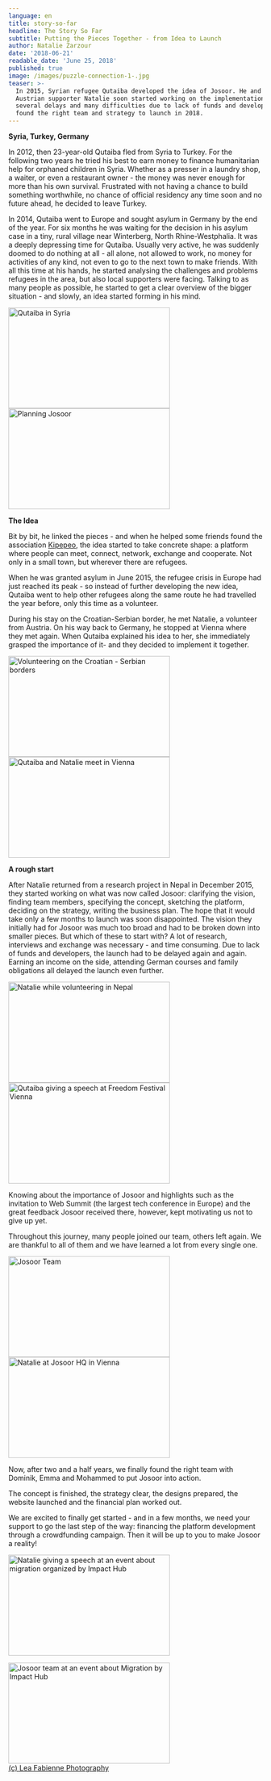 ```yaml
---
language: en
title: story-so-far
headline: The Story So Far
subtitle: Putting the Pieces Together - from Idea to Launch
author: Natalie Zarzour
date: '2018-06-21'
readable_date: 'June 25, 2018'
published: true
image: /images/puzzle-connection-1-.jpg
teaser: >-
  In 2015, Syrian refugee Qutaiba developed the idea of ​​Josoor. He and
  Austrian supporter Natalie soon started working on the implementation. After
  several delays and many difficulties due to lack of funds and developers they
  found the right team and strategy to launch in 2018.
---
```

**Syria, Turkey, Germany**

In  2012, then 23-year-old Qutaiba fled from Syria to Turkey. For the following two years he tried his best to earn money to finance humanitarian help for orphaned children in Syria. Whether as a presser in a laundry shop, a waiter, or even a restaurant owner - the money was never enough for more than his own survival. Frustrated with not having a chance to build something worthwhile, no chance of official residency any time soon and no future ahead, he decided to leave Turkey. 

In 2014, Qutaiba went to Europe and sought asylum in Germany by the end of the year. For six months he was waiting for the decision in his asylum case in a tiny, rural village near Winterberg, North Rhine-Westphalia. It was a deeply depressing time for Qutaiba. Usually very active, he was suddenly doomed to do nothing at all - all alone, not allowed to work, no money for activities of any kind, not even to go to the next town to make friends. With all this time at his hands, he started analysing the challenges and problems refugees in the area, but also local supporters were facing. Talking to as many people as possible, he started to get a clear overview of the bigger situation - and slowly, an idea started forming in his mind. 

<img src="/images/2013-08-18-10.44.15.jpg" width="320" height="200" float="center" markdown="3" title="Qutaiba in Syria">

<img src="/images/img_3468.jpg" width="320" height="200" float="center" markdown="3" title="Planning Josoor">

**The Idea**

Bit by bit, he linked the pieces - and when he helped some friends found the association [Kipepeo](http://wandlungsraeume-winterberg.de/about-foundation/), the idea started to take concrete shape: a platform where people can meet, connect, network, exchange and cooperate. Not only in a small town, but wherever there are refugees.

When he was granted asylum in June 2015, the refugee crisis in Europe had just reached its peak - so instead of further developing the new idea, Qutaiba went to help other refugees along the same route he had travelled the year before, only this time as a volunteer.

During his stay on the Croatian-Serbian border, he met Natalie, a volunteer from Austria. On his way back to Germany, he stopped at Vienna where they met again. When Qutaiba explained his idea to her, she immediately grasped the importance of it- and they decided to implement it together.

<img src="/images/img-20150921-wa0020.jpg" width="320" height="200" float="center" markdown="3" title="Volunteering on the Croatian - Serbian borders">

<img src="/images/wp_20150925_19_55_29_pro.jpg" width="320" height="200" float="center" markdown="3" title="Qutaiba and Natalie meet in Vienna">

**A rough start**

After Natalie returned from a research project in Nepal in December 2015, they started working on what was now called Josoor: clarifying the vision, ​​finding team members, specifying the concept, sketching the platform, deciding on the strategy, writing the business plan. The hope that it would take only a few months to launch was soon disappointed. The vision they initially had for Josoor was much too broad and had to be broken down into smaller pieces. But which of these to start with? A lot of research, interviews and exchange was necessary - and time consuming.  Due to lack of funds and developers, the launch had to be delayed again and again. Earning an income on the side, attending German courses and family obligations all delayed the launch even further.

<img src="/images/n-in-nepal-3.jpg" width="320" height="200" float="center" markdown="3" title="Natalie while volunteering in Nepal">

<img src="/images/qutaiba-speech.jpg" width="320" height="200" float="center" markdown="3" title="Qutaiba giving a speech at Freedom Festival Vienna">

Knowing about the importance of Josoor and highlights such as the invitation to Web Summit (the largest tech conference in Europe) and the great feedback Josoor received there, however, kept motivating us not to give up yet.

Throughout this journey, many people joined our team, others left again. We are thankful to all of them and we have learned a lot from every single one. 

<img src="/images/hq-team-2.jpg" width="320" height="200" float="center" markdown="3" title="Josoor Team">

<img src="/images/dsc_0055.jpg" width="320" height="200" float="center" markdown="3" title="Natalie at Josoor HQ in Vienna">

Now, after two and a half years, we finally found the right team with Dominik, Emma and Mohammed to put Josoor into action.

The concept is finished, the strategy clear, the designs prepared, the website launched and the financial plan worked out.

We are excited to finally get started - and in a few months, we need your support to go the last step of the way: financing the platform development through a crowdfunding campaign. Then it will be up to you to make Josoor a reality!

<img src="/images/impacthub5.png" width="320" height="200" float="center" markdown="3" title="Natalie giving a speech at an event about migration organized by Impact Hub">

<img src="/images/impacthub1.png" width="320" height="200" float="center" markdown="3" title="Josoor team at an event about Migration by Impact Hub"><br><a href="https://www.facebook.com/LeaFabienne.Photography/">(c) Lea Fabienne Photography</a></br><br></br>
